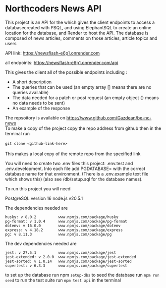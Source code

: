 # Northcoders News API

This project is an API for the which gives the client endpoints to access a databasecreated with PSQL, and 
using ElephantSQL to create an online location for the database, and Render to host the API.
The database is composed of news articles, comments on those articles, article topics and users

API link: https://newsflash-e6p1.onrender.com

all endpoints: https://newsflash-e6p1.onrender.com/api

This gives the client all of the possible endpoints
including : 
- A short description
- The queries that can be used (an empty array [] means there are no queries available)
- The data needed for a patch or post request (an empty object {} means no data needs to be sent)
- An example of the response


The repsoitory is available on https://www.github.com/Gazdean/be-nc-news
<br>To make a copy of the project copy the repo address from github then
in the terminal run <br><br>`git clone <github-link-here>` <br><br>
This makes a local copy of the remote repo from the specified link


You will need to create two .env files this project: .env.test and .env.development.
Into each file add PGDATABASE= with the correct database name for that environment.
(There is a .env.example text file which shows this)
(also see /db/setup.sql for the database names).

To run this project you will need

PostgreSQL version 16
node.js v20.5.1

The dependencies needed are

    husky: v 8.0.2          www.npmjs.com/package/husky
    pg-format: v 1.0.4      www.npmjs.com/package/pg-format
    dotenv: v 16.0.0        www.npmjs.com/package/dotenv       
    express: v 4.18.2       www.npmjs.com/package/express
    pg: v 8.11.3            www.npmjs.com/package/pg

The dev dependencies needed are

    
    jest: v 27.5.1          www.npmjs.com/package/jest
    jest-extended: v 2.0.0  www.npmjs.com/package/jest-extended
    jest-sorted: v 1.0.14   www.npmjs.com/package/jest-sorted
    supertest: v 6.3.3      www.npmjs.com/package/supertest

to set up the database run npm `setup-dbs`
to seed the database run `npm run seed`
to run the test suite run `npm test api` in the terminal 
